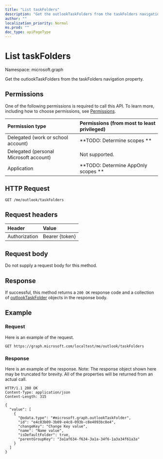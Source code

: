 ```yaml
---
title: "List taskFolders"
description: "Get the outlookTaskFolders from the taskFolders navigation property."
author: ""
localization_priority: Normal
ms.prod: ""
doc_type: apiPageType
---
```


# List taskFolders

Namespace: microsoft.graph

Get the outlookTaskFolders from the taskFolders navigation property.

## Permissions
One of the following permissions is required to call this API. To learn more, including how to choose permissions, see [Permissions](/concepts/permissions-reference.md).

|Permission type|Permissions (from most to least privileged)|
|:---|:---|
|Delegated (work or school account)|**TODO: Determine scopes **|
|Delegated (personal Microsoft account)|Not supported.|
|Application|**TODO: Determine AppOnly scopes **|

## HTTP Request
<!-- {
  "blockType": "ignored"
}
-->
``` http
GET /me/outlook/taskFolders
```

## Request headers
|Header|Value|
|:---|:---|
|Authorization|Bearer {token}|

## Request body
Do not supply a request body for this method.

## Response
If successful, this method returns a `200 OK` response code and a collection of [outlookTaskFolder](../resources/outlooktaskfolder.md) objects in the response body.

## Example

### Request
Here is an example of the request.
<!-- {
  "blockType": "request",
  "name": "get_outlooktaskfolder"
}
-->
``` http
GET https://graph.microsoft.com/localtest/me/outlook/taskFolders
```

### Response
Here is an example of the response. Note: The response object shown here may be truncated for brevity. All of the properties will be returned from an actual call.
<!-- {
  "blockType": "response",
  "truncated": true,
  "@odata.type": "collection(microsoft.graph.outlooktaskfolder)"
}
-->
``` http
HTTP/1.1 200 OK
Content-Type: application/json
Content-Length: 315

{
  "value": [
    {
      "@odata.type": "#microsoft.graph.outlookTaskFolder",
      "id": "e4c83b09-3b09-e4c8-093b-c8e4093bc8e4",
      "changeKey": "Change Key value",
      "name": "Name value",
      "isDefaultFolder": true,
      "parentGroupKey": "3a1af634-f634-3a1a-34f6-1a3a34f61a3a"
    }
  ]
}
```


